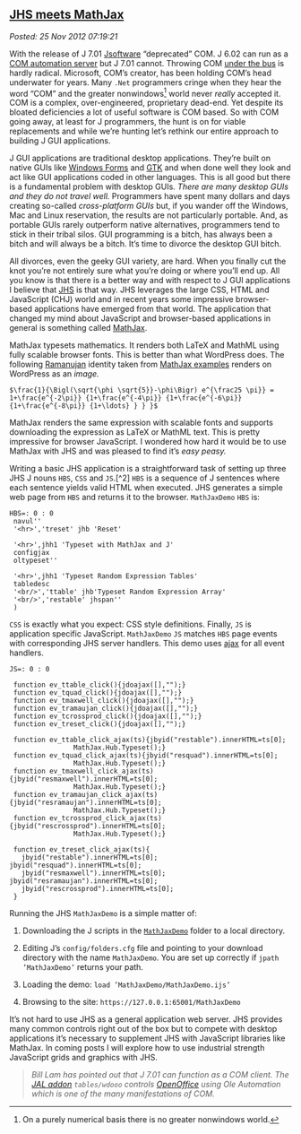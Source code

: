  
[JHS meets MathJax](https://bakerjd99.wordpress.com/2012/11/25/jhs-meets-mathjax/)
---------------------------------------------------------------------------------

*Posted: 25 Nov 2012 07:19:21*

With the release of J 7.01 [Jsoftware](https://www.jsoftware.com)
“deprecated” COM. J 6.02 can run as a [COM automation
server](https://en.wikipedia.org/wiki/OLE\_Automation) but J 7.01 cannot.
Throwing COM [under the bus](https://www.youtube.com/watch?v=aix35ZSp46c)
is hardly radical. Microsoft, COM’s creator, has been holding COM’s head
underwater for years. Many `.Net` programmers cringe when they hear the
word “COM” and the greater nonwindows[^1x3402] world never *really* accepted
it. COM is a complex, over-engineered, proprietary dead-end. Yet despite
its bloated deficiencies a lot of useful software is COM based. So with
COM going away, at least for J programmers, the hunt is on for viable
replacements and while we’re hunting let’s rethink our entire approach
to building J GUI applications.

J GUI applications are traditional desktop applications. They’re built
on native GUIs like [Windows
Forms](https://msdn.microsoft.com/en-us/library/dd30h2yb.aspx) and
[GTK](https://www.gtk.org/) and when done well they look and act like GUI
applications coded in other languages. This is all good but there is a
fundamental problem with desktop GUIs. *There are many desktop GUIs and
they do not travel well.* Programmers have spent many dollars and days
creating so-called *cross-platform GUIs* but, if you wander off the
Windows, Mac and Linux reservation, the results are not particularly
portable. And, as portable GUIs rarely outperform native alternatives,
programmers tend to stick in their tribal silos. GUI programming is a
bitch, has always been a bitch and will always be a bitch. It’s time to
divorce the desktop GUI bitch.

All divorces, even the geeky GUI variety, are hard. When you finally cut
the knot you’re not entirely sure what you’re doing or where you’ll end
up. All you know is that there is a better way and with respect to J GUI
applications I believe that
[JHS](https://www.jsoftware.com/jwiki/NYCJUG/2011-02-08/HelloWorldInJHS)
is that way. JHS leverages the large CSS, HTML and JavaScript (CHJ)
world and in recent years some impressive browser-based applications
have emerged from that world. The application that changed my mind about
JavaScript and browser-based applications in general is something called
[MathJax](https://www.mathjax.org/).

MathJax typesets mathematics. It renders both LaTeX and MathML using
fully scalable browser fonts. This is better than what WordPress does.
The following
[Ramanujan](https://scienceworld.wolfram.com/biography/Ramanujan.html)
identity taken from [MathJax
examples](https://www.mathjax.org/demos/tex-samples/) renders on
WordPress as an *image.*

    $\frac{1}{\Bigl(\sqrt{\phi \sqrt{5}}-\phi\Bigr) e^{\frac25 \pi}} =
    1+\frac{e^{-2\pi}} {1+\frac{e^{-4\pi}} {1+\frac{e^{-6\pi}}
    {1+\frac{e^{-8\pi}} {1+\ldots} } } }$

MathJax renders the same expression with scalable fonts and supports
downloading the expression as LaTeX or MathML text. This is pretty
impressive for browser JavaScript. I wondered how hard it would be to
use MathJax with JHS and was pleased to find it’s *easy peasy.*

Writing a basic JHS application is a straightforward task of setting up
three JHS J nouns `HBS`, `CSS` and `JS`.[^2] `HBS` is a sequence of J
sentences where each sentence yields valid HTML when executed. JHS
generates a simple web page from `HBS` and returns it to the browser.
`MathJaxDemo` `HBS` is:

    HBS=: 0 : 0
     navul''           
     '<hr>','treset' jhb 'Reset'

     '<hr>',jhh1 'Typeset with MathJax and J'
     configjax
     oltypeset''
            
     '<hr>',jhh1 'Typeset Random Expression Tables'
     tabledesc
     '<br/>','ttable' jhb'Typeset Random Expression Array' 
     '<br/>','restable' jhspan''        
     )

`CSS` is exactly what you expect: CSS style definitions. Finally, `JS`
is application specific JavaScript. `MathJaxDemo` `JS` matches `HBS`
page events with corresponding JHS server handlers. This demo uses
[ajax](https://code.google.com/edu/ajax/tutorials/ajax-tutorial.html) for
all event handlers.

    JS=: 0 : 0

     function ev_ttable_click(){jdoajax([],"");}
     function ev_tquad_click(){jdoajax([],"");}
     function ev_tmaxwell_click(){jdoajax([],"");}
     function ev_tramaujan_click(){jdoajax([],"");}
     function ev_tcrossprod_click(){jdoajax([],"");}
     function ev_treset_click(){jdoajax([],"");}

     function ev_ttable_click_ajax(ts){jbyid("restable").innerHTML=ts[0]; 
                    MathJax.Hub.Typeset();}
     function ev_tquad_click_ajax(ts){jbyid("resquad").innerHTML=ts[0]; 
                    MathJax.Hub.Typeset();}
     function ev_tmaxwell_click_ajax(ts){jbyid("resmaxwell").innerHTML=ts[0];
                    MathJax.Hub.Typeset();}
     function ev_tramaujan_click_ajax(ts){jbyid("resramaujan").innerHTML=ts[0];
                    MathJax.Hub.Typeset();}
     function ev_tcrossprod_click_ajax(ts){jbyid("rescrossprod").innerHTML=ts[0]; 
                    MathJax.Hub.Typeset();}

     function ev_treset_click_ajax(ts){
       jbyid("restable").innerHTML=ts[0]; jbyid("resquad").innerHTML=ts[0];
       jbyid("resmaxwell").innerHTML=ts[0]; jbyid("resramaujan").innerHTML=ts[0];
       jbyid("rescrossprod").innerHTML=ts[0];
     }

Running the JHS `MathJaxDemo` is a simple matter of:

1.  Downloading the J scripts in the
    [`MathJaxDemo`](https://www.box.com/s/5ygk06zwvmdach6uds9w) folder
    to a local directory.

2.  Editing J’s `config/folders.cfg` file and pointing to your download
    directory with the name `MathJaxDemo`. You are set up correctly if
    `jpath ’MathJaxDemo’` returns your path.

3.  Loading the demo: `load ’MathJaxDemo/MathJaxDemo.ijs’`

4.  Browsing to the site: `https://127.0.0.1:65001/MathJaxDemo`

It’s not hard to use JHS as a general application web server. JHS
provides many common controls right out of the box but to compete with
desktop applications it’s necessary to supplement JHS with JavaScript
libraries like MathJax. In coming posts I will explore how to use
industrial strength JavaScript grids and graphics with JHS.

> *Bill Lam has pointed out that J 7.01 can function as a COM client.
> The [JAL addon](https://www.jsoftware.com/jwiki/JAL) `tables/wdooo`
> controls [OpenOffice](https://www.openoffice.org/) using Ole Automation
> which is one of the many manifestations of COM.*

[^1x3402]: On a purely numerical basis there is no greater nonwindows world.

[^2x3402]: To learn about JHS programming study the JHS demos and the JHS
    browser application.
